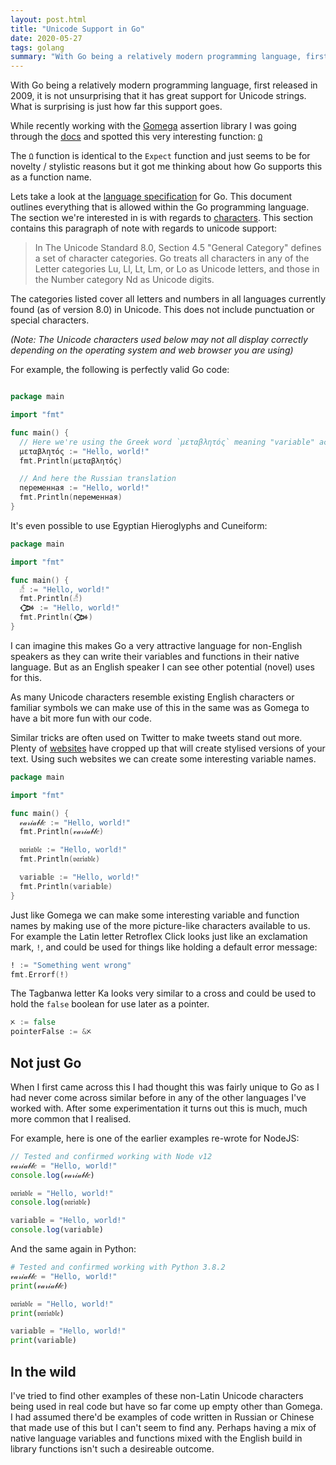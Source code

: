 ```yaml
---
layout: post.html
title: "Unicode Support in Go"
date: 2020-05-27
tags: golang
summary: "With Go being a relatively modern programming language, first released in 2009, it is not unsurprising that it has great support for Unicode strings. What is surprising is just how far this support goes."
---
```


With Go being a relatively modern programming language, first released in 2009, it is not unsurprising that it has great support for Unicode strings. What is surprising is just how far this support goes.

While recently working with the [Gomega](https://onsi.github.io/gomega/) assertion library I was going through the [docs](https://pkg.go.dev/github.com/onsi/gomega) and spotted this very interesting function: [`Ω`](https://pkg.go.dev/github.com/onsi/gomega?tab=doc#%ce%a9)

The `Ω` function is identical to the `Expect` function and just seems to be for novelty / stylistic reasons but it got me thinking about how Go supports this as a function name.

Lets take a look at the [language specification](https://golang.org/ref/spec) for Go. This document outlines everything that is allowed within the Go programming language. The section we're interested in is with regards to [characters](https://golang.org/ref/spec#Characters). This section contains this paragraph of note with regards to unicode support:
> In The Unicode Standard 8.0, Section 4.5 "General Category" defines a set of character categories. Go treats all characters in any of the Letter categories Lu, Ll, Lt, Lm, or Lo as Unicode letters, and those in the Number category Nd as Unicode digits.

The categories listed cover all letters and numbers in all languages currently found (as of version 8.0) in Unicode. This does not include punctuation or special characters.

_(Note: The Unicode characters used below may not all display correctly depending on the operating system and web browser you are using)_

For example, the following is perfectly valid Go code:

```go

package main

import "fmt"

func main() {
  // Here we're using the Greek word `μεταβλητός` meaning "variable" according to Google translate.
  μεταβλητός := "Hello, world!"
  fmt.Println(μεταβλητός)

  // And here the Russian translation
  переменная := "Hello, world!"
  fmt.Println(переменная)
}
```

It's even possible to use Egyptian Hieroglyphs and Cuneiform:

```go
package main

import "fmt"

func main() {
  𓀵 := "Hello, world!"
  fmt.Println(𓀵)
  𒀗 := "Hello, world!"
  fmt.Println(𒀗)
}
```

I can imagine this makes Go a very attractive language for non-English speakers as they can write their variables and functions in their native language. But as an English speaker I can see other potential (novel) uses for this.

As many Unicode characters resemble existing English characters or familiar symbols we can make use of this in the same was as Gomega to have a bit more fun with our code.

Similar tricks are often used on Twitter to make tweets stand out more. Plenty of [websites](https://lingojam.com/TwitterFonts) have cropped up that will create stylised versions of your text. Using such websites we can create some interesting variable names.

```go
package main

import "fmt"

func main() {
  𝓋𝒶𝓇𝒾𝒶𝒷𝓁𝑒 := "Hello, world!"
  fmt.Println(𝓋𝒶𝓇𝒾𝒶𝒷𝓁𝑒)

  𝔳𝔞𝔯𝔦𝔞𝔟𝔩𝔢 := "Hello, world!"
  fmt.Println(𝔳𝔞𝔯𝔦𝔞𝔟𝔩𝔢)

  𝕧𝕒𝕣𝕚𝕒𝕓𝕝𝕖 := "Hello, world!"
  fmt.Println(𝕧𝕒𝕣𝕚𝕒𝕓𝕝𝕖)
}
```

Just like Gomega we can make some interesting variable and function names by making use of the more picture-like characters available to us.
For example the Latin letter Retroflex Click looks just like an exclamation mark, `ǃ`, and could be used for things like holding a default error message:

```go
ǃ := "Something went wrong"
fmt.Errorf(ǃ)
```

The Tagbanwa letter Ka looks very similar to a cross and could be used to hold the `false` boolean for use later as a pointer.

```go
ᝣ := false
pointerFalse := &ᝣ
```

## Not just Go

When I first came across this I had thought this was fairly unique to Go as I had never come across similar before in any of the other languages I've worked with. After some experimentation it turns out this is much, much more common that I realised.

For example, here is one of the earlier examples re-wrote for NodeJS:

```js
// Tested and confirmed working with Node v12
𝓋𝒶𝓇𝒾𝒶𝒷𝓁𝑒 = "Hello, world!"
console.log(𝓋𝒶𝓇𝒾𝒶𝒷𝓁𝑒)

𝔳𝔞𝔯𝔦𝔞𝔟𝔩𝔢 = "Hello, world!"
console.log(𝔳𝔞𝔯𝔦𝔞𝔟𝔩𝔢)

𝕧𝕒𝕣𝕚𝕒𝕓𝕝𝕖 = "Hello, world!"
console.log(𝕧𝕒𝕣𝕚𝕒𝕓𝕝𝕖)
```

And the same again in Python:

```python
# Tested and confirmed working with Python 3.8.2
𝓋𝒶𝓇𝒾𝒶𝒷𝓁𝑒 = "Hello, world!"
print(𝓋𝒶𝓇𝒾𝒶𝒷𝓁𝑒)

𝔳𝔞𝔯𝔦𝔞𝔟𝔩𝔢 = "Hello, world!"
print(𝔳𝔞𝔯𝔦𝔞𝔟𝔩𝔢)

𝕧𝕒𝕣𝕚𝕒𝕓𝕝𝕖 = "Hello, world!"
print(𝕧𝕒𝕣𝕚𝕒𝕓𝕝𝕖)
```

## In the wild

I've tried to find other examples of these non-Latin Unicode characters being used in real code but have so far come up empty other than Gomega. I had assumed there'd be examples of code written in Russian or Chinese that made use of this but I can't seem to find any. Perhaps having a mix of native language variables and functions mixed with the English build in library functions isn't such a desireable outcome.
